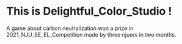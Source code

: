 # This is Delightful_Color_Studio !

A game about carbon neutralization won a prize in 2021_NJU_SE_EL_Competition made by three njuers in two months.